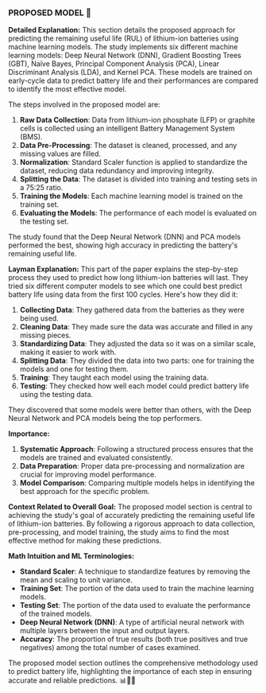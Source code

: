 ### PROPOSED MODEL 🧩

**Detailed Explanation:**
This section details the proposed approach for predicting the remaining useful life (RUL) of lithium-ion batteries using machine learning models. The study implements six different machine learning models: Deep Neural Network (DNN), Gradient Boosting Trees (GBT), Naïve Bayes, Principal Component Analysis (PCA), Linear Discriminant Analysis (LDA), and Kernel PCA. These models are trained on early-cycle data to predict battery life and their performances are compared to identify the most effective model.

The steps involved in the proposed model are:
1. **Raw Data Collection**: Data from lithium-ion phosphate (LFP) or graphite cells is collected using an intelligent Battery Management System (BMS).
2. **Data Pre-Processing**: The dataset is cleaned, processed, and any missing values are filled.
3. **Normalization**: Standard Scaler function is applied to standardize the dataset, reducing data redundancy and improving integrity.
4. **Splitting the Data**: The dataset is divided into training and testing sets in a 75:25 ratio.
5. **Training the Models**: Each machine learning model is trained on the training set.
6. **Evaluating the Models**: The performance of each model is evaluated on the testing set.

The study found that the Deep Neural Network (DNN) and PCA models performed the best, showing high accuracy in predicting the battery's remaining useful life.

**Layman Explanation:**
This part of the paper explains the step-by-step process they used to predict how long lithium-ion batteries will last. They tried six different computer models to see which one could best predict battery life using data from the first 100 cycles. Here's how they did it:

1. **Collecting Data**: They gathered data from the batteries as they were being used.
2. **Cleaning Data**: They made sure the data was accurate and filled in any missing pieces.
3. **Standardizing Data**: They adjusted the data so it was on a similar scale, making it easier to work with.
4. **Splitting Data**: They divided the data into two parts: one for training the models and one for testing them.
5. **Training**: They taught each model using the training data.
6. **Testing**: They checked how well each model could predict battery life using the testing data.

They discovered that some models were better than others, with the Deep Neural Network and PCA models being the top performers.

**Importance:**
1. **Systematic Approach**: Following a structured process ensures that the models are trained and evaluated consistently.
2. **Data Preparation**: Proper data pre-processing and normalization are crucial for improving model performance.
3. **Model Comparison**: Comparing multiple models helps in identifying the best approach for the specific problem.

**Context Related to Overall Goal:**
The proposed model section is central to achieving the study's goal of accurately predicting the remaining useful life of lithium-ion batteries. By following a rigorous approach to data collection, pre-processing, and model training, the study aims to find the most effective method for making these predictions.

**Math Intuition and ML Terminologies:**
- **Standard Scaler**: A technique to standardize features by removing the mean and scaling to unit variance.
- **Training Set**: The portion of the data used to train the machine learning models.
- **Testing Set**: The portion of the data used to evaluate the performance of the trained models.
- **Deep Neural Network (DNN)**: A type of artificial neural network with multiple layers between the input and output layers.
- **Accuracy**: The proportion of true results (both true positives and true negatives) among the total number of cases examined.

The proposed model section outlines the comprehensive methodology used to predict battery life, highlighting the importance of each step in ensuring accurate and reliable predictions. 📊🔋🧠
